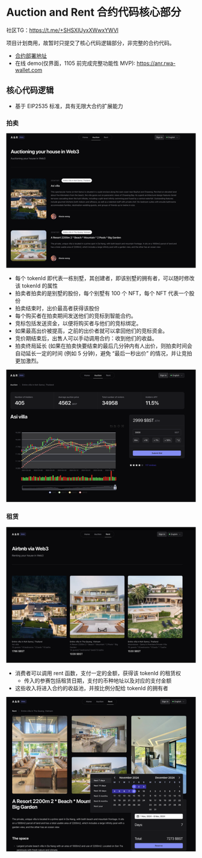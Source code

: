 # Auction and Rent 合约代码核心部分

社区TG：https://t.me/+SHSXIUyxXWwxYWVl

项目计划商用，故暂时只提交了核心代码逻辑部分，非完整的合约代码。

- [合约部署地址](https://explorer-holesky.morphl2.io/address/0xd7f8fD88193BBd31beF70C52519A71F756F0F85C)
- 在线 demo(仅界面，1105 前完成完整功能性 MVP): https://anr.rwa-wallet.com

## 核心代码逻辑

- 基于 EIP2535 标准，具有无限大合约扩展能力

### 拍卖

![auction](./a-list.png)

- 每个 tokenId 即代表一栋别墅，其创建者，即该别墅的拥有者，可以随时修改该 tokenId 的属性
- 拍卖者拍卖的是别墅的股份，每个别墅有 100 个 NFT，每个 NFT 代表一个股份
- 拍卖结束时，出价最高者获得该股份
- 每个购买者在拍卖期间发送他们的竞标到智能合约。
- 竞标包括发送资金，以便将购买者与他们的竞标绑定。
- 如果最高出价被提高，之前的出价者就可以拿回他们的竞标资金。
- 竞价期结束后，出售人可以手动调用合约：收到他们的收益。
- 拍卖终局延长 (如果在拍卖快要结束的最后几分钟内有人出价，则拍卖时间会自动延长一定的时间 (例如 5 分钟)，避免 “最后一秒出价” 的情况，并让竞拍更加激烈。

![auction](./a-detail.png)

### 租赁

![rent](./r-list.png)

- 消费者可以调用 rent 函数，支付一定的金额，获得该 tokenId 的租赁权
  - 传入的参赛包括租赁日期，支付的币种地址以及对应的支付金额
- 这些收入将进入合约的收益池，并按比例分配给 tokenId 的拥有者

![rent](./r-detail.png)
